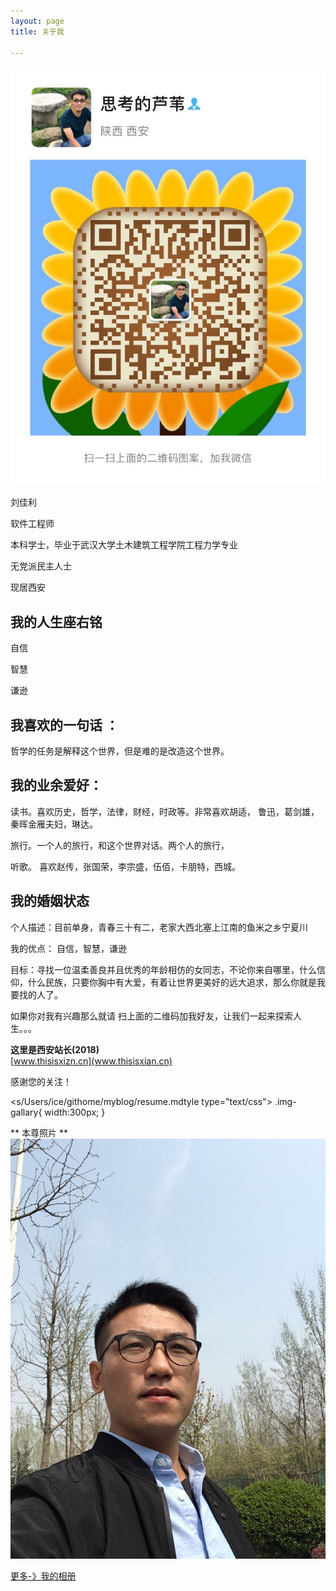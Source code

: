 ```yaml
---
layout: page
title: 关于我

---
```


<img class='img-gallary' src="/img/me/weixin_mingpian.JPG" />


刘佳利

软件工程师

本科学士，毕业于武汉大学土木建筑工程学院工程力学专业

无党派民主人士

现居西安

## 我的人生座右铭
 
 自信
 
 智慧
 
 谦逊
 
## 我喜欢的一句话 ：
 
 哲学的任务是解释这个世界，但是难的是改造这个世界。

## 我的业余爱好： 
读书。喜欢历史，哲学，法律，财经，时政等。非常喜欢胡适，
鲁迅，葛剑雄，秦晖金雁夫妇，琳达。

旅行。一个人的旅行，和这个世界对话。两个人的旅行，

听歌。 喜欢赵传，张国荣，李宗盛，伍佰，卡朋特，西城。

## 我的婚姻状态 
个人描述：目前单身，青春三十有二，老家大西北塞上江南的鱼米之乡宁夏川

我的优点： 自信，智慧，谦逊

目标：寻找一位温柔善良并且优秀的年龄相仿的女同志，不论你来自哪里，什么信仰，什么民族，只要你胸中有大爱，有着让世界更美好的远大追求，那么你就是我要找的人了。
 

如果你对我有兴趣那么就请
扫上面的二维码加我好友，让我们一起来探索人生。。。

**这里是西安站长(2018)**  
    [www.thisisxizn.cn](www.thisisxian.cn)

感谢您的关注！

<s/Users/ice/githome/myblog/resume.mdtyle type="text/css">
	.img-gallary{
		width:300px;
	}

</style>

** 本尊照片 **
<img class='img-gallary' src="/img/me/me.jpeg" />

[更多-》我的相册](/album.html)





 